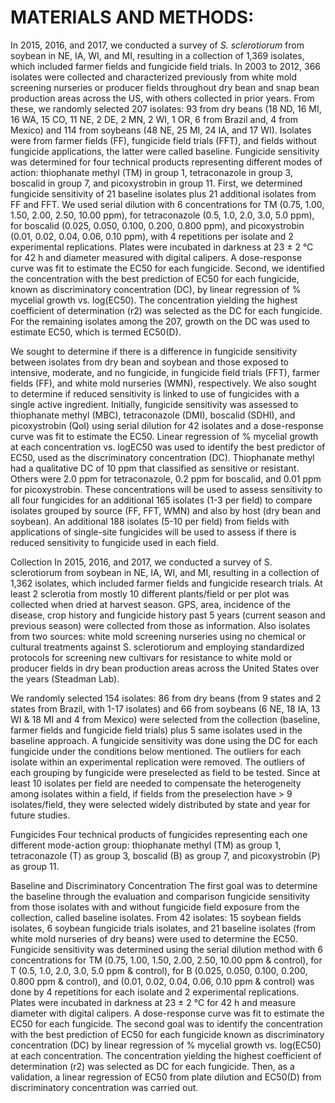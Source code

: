 # MATERIALS AND METHODS:



In 2015, 2016, and 2017, we conducted a survey of _S. sclerotiorum_ from soybean in NE, IA, WI, and MI, resulting in a collection of 1,369 isolates, which included farmer fields and fungicide field trials. In 2003 to 2012, 366 isolates were collected and characterized previously from white mold screening nurseries or producer fields throughout dry bean and snap bean production areas across the US, with others collected in prior years. From these, we randomly selected 207 isolates: 93 from dry beans (18 ND, 16 MI, 16 WA, 15 CO, 11 NE, 2 DE, 2 MN, 2 WI, 1 OR, 6 from Brazil and, 4 from Mexico) and 114 from soybeans (48 NE, 25 MI, 24 IA, and 17 WI). Isolates were from farmer fields (FF), fungicide field trials (FFT), and fields without fungicide applications, the latter were called baseline. Fungicide sensitivity was determined for four technical products representing different modes of action: thiophanate methyl (TM) in group 1, tetraconazole in group 3, boscalid in group 7, and picoxystrobin in group 11. First, we determined fungicide sensitivity of 21 baseline isolates plus 21 additional isolates from FF and FFT. We used serial dilution with 6 concentrations for TM (0.75, 1.00, 1.50, 2.00, 2.50, 10.00 ppm), for tetraconazole (0.5, 1.0, 2.0, 3.0, 5.0 ppm), for boscalid (0.025, 0.050, 0.100, 0.200, 0.800 ppm), and picoxystrobin (0.01, 0.02, 0.04, 0.06, 0.10 ppm), with 4 repetitions per isolate and 2 experimental replications. Plates were incubated in darkness at 23 ± 2 °C for 42 h and diameter measured with digital calipers. A dose-response curve was fit to estimate the EC50 for each fungicide. Second, we identified the concentration with the best prediction of EC50 for each fungicide, known as discriminatory concentration (DC), by linear regression of % mycelial growth vs. log(EC50). The concentration yielding the highest coefficient of determination (r2) was selected as the DC for each fungicide. For the remaining isolates among the 207, growth on the DC was used to estimate EC50, which is termed EC50(D).


  We sought to determine if there is a difference in fungicide sensitivity between isolates from dry bean and soybean and those exposed to intensive, moderate, and no fungicide, in fungicide field trials (FFT), farmer fields (FF), and white mold nurseries (WMN), respectively. We also sought to determine if reduced sensitivity is linked to use of fungicides with a single active ingredient. Initially, fungicide sensitivity was assessed to thiophanate methyl (MBC), tetraconazole (DMI), boscalid (SDHI), and picoxystrobin (QoI) using serial dilution for 42 isolates and a dose-response curve was fit to estimate the EC50. Linear regression of % mycelial growth at each concentration vs. logEC50 was used to identify the best predictor of EC50, used as the discriminatory concentration (DC). Thiophanate methyl had a qualitative DC of 10 ppm that classified as sensitive or resistant. Others were 2.0 ppm for tetraconazole, 0.2 ppm for boscalid, and 0.01 ppm for picoxystrobin. These concentrations will be used to assess sensitivity to all four fungicides for an additional 165 isolates (1-3 per field) to compare isolates grouped by source (FF, FFT, WMN) and also by host (dry bean and soybean). An additional 188 isolates (5-10 per field) from fields with applications of single-site fungicides will be used to assess if there is reduced sensitivity to fungicide used in each field. 



  Collection
In 2015, 2016, and 2017, we conducted a survey of S. sclerotiorum from soybean in NE, IA, WI, and MI, resulting in a collection of 1,362 isolates, which included farmer fields and fungicide research trials. At least 2 sclerotia from mostly 10 different plants/field or per plot was collected when dried at harvest season. GPS, area, incidence of the disease, crop history and fungicide history past 5 years (current season and previous season) were collected from those as information. Also isolates from two sources: white mold screening nurseries using no chemical or cultural treatments against S. sclerotiorum and employing standardized protocols for screening new cultivars for resistance to white mold or producer fields in dry bean production areas across the United States over the years (Steadman Lab).

We randomly selected 154 isolates: 86 from dry beans (from 9 states and 2 states from Brazil, with 1-17 isolates) and 66 from soybeans (6 NE, 18 IA, 13 WI & 18 MI and 4 from Mexico) were selected from the collection (baseline, farmer fields and fungicide field trials) plus 5 same isolates used in the baseline approach. A fungicide sensitivity was done using the DC for each fungicide under the conditions below mentioned. The outliers for each isolate within an experimental replication were removed. The outliers of each grouping by fungicide were preselected as field to be tested. Since at least 10 isolates per field are needed to compensate the heterogeneity among isolates within a field, if fields from the preselection have > 9 isolates/field, they were selected widely distributed by state and year for future studies. 

Fungicides
Four technical products of fungicides representing each one different mode-action group:
thiophanate methyl (TM) as group 1, tetraconazole (T) as group 3, boscalid (B) as group 7, and picoxystrobin (P) as group 11.

Baseline and Discriminatory Concentration
The first goal was to determine the baseline through the evaluation and comparison fungicide sensitivity from those isolates with and without fungicide field exposure from the collection, called baseline isolates. From 42 isolates: 15 soybean fields isolates, 6 soybean fungicide trials isolates, and 21 baseline isolates (from white mold nurseries of dry beans) were used to determine the EC50. Fungicide sensitivity was determined using the serial dilution method with 6 concentrations for TM (0.75, 1.00, 1.50, 2.00, 2.50, 10.00 ppm & control), for T (0.5, 1.0, 2.0, 3.0, 5.0 ppm & control), for B (0.025, 0.050, 0.100, 0.200, 0.800 ppm & control), and (0.01, 0.02, 0.04, 0.06, 0.10 ppm & control) was done by 4 repetitions for each isolate and 2 experimental replications. Plates were incubated in darkness at 23 ± 2 °C for 42 h and measure diameter with digital calipers. A dose-response curve was fit to estimate the EC50 for each fungicide. The second goal was to identify the concentration with the best prediction of EC50 for each fungicide known as discriminatory concentration (DC) by linear regression of % mycelial growth vs. log(EC50) at each concentration. The concentration yielding the highest coefficient of determination (r2) was selected as DC for each fungicide. Then, as a validation, a linear regression of EC50 from plate dilution and EC50(D) from discriminatory concentration was carried out.

